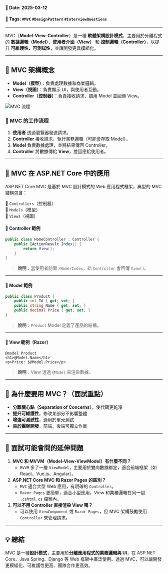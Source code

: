 #### 📅 **Date**: 2025-03-12

#### 🔖 **Tags**: `#MVC` `#DesignPattern` `#InterviewQuestions`

---

MVC（**Model-View-Controller**）是一種 **軟體架構設計模式**，主要用於分離程式的 **數據邏輯（Model）**、**使用者介面（View）** 和 **控制邏輯（Controller）**，以提升 **可維護性、可測試性**，並讓開發更具模組化。

---

## **📍 MVC 架構概念**

- **Model（模型）**：負責處理數據和商業邏輯。  
- **View（視圖）**：負責顯示 UI，與使用者互動。  
- **Controller（控制器）**：負責接收請求、調用 Model 並回傳 View。

![MVC 流程](https://upload.wikimedia.org/wikipedia/commons/thumb/a/a0/MVC-Process.svg/1200px-MVC-Process.svg.png)

### **📌 MVC 的工作流程**

1. **使用者** 透過瀏覽器發送請求。  
2. **Controller** 接收請求，執行業務邏輯（可能會存取 Model）。  
3. **Model** 負責數據處理，並將結果傳回 Controller。  
4. **Controller** 將數據傳給 **View**，並回應給使用者。

---

## **📍 MVC 在 ASP.NET Core 中的應用**

ASP.NET Core MVC 是基於 MVC 設計模式的 Web 應用程式框架，典型的 MVC 結構包含：

📁 `Controllers`（控制器）  
📁 `Models`（模型）  
📁 `Views`（視圖）

#### **📝 Controller 範例**

```csharp
public class HomeController : Controller {
	public IActionResult Index() {
		return View();
	}
}
```

> **說明**：當使用者訪問 `/Home/Index`，此 `Controller` 會回傳 `View()`。

---

#### **📝 Model 範例**

```csharp
public class Product {
	public int Id { get; set; }
	public string Name { get; set; }
	public decimal Price { get; set; }
}
```

> **說明**：`Product` Model 定義了產品的結構。

---

#### **📝 View 範例（Razor）**

```cshtml
@model Product
<h1>@Model.Name</h1>
<p>Price: $@Model.Price</p>
```

> **說明**：View 透過 `@Model` 來渲染數據。

---

## **📍 為什麼要用 MVC？（面試重點）**

- **分離關心點（Separation of Concerns）**，使代碼更乾淨  
- **提升可維護性**，修改某部分不影響整體  
- **增強可測試性**，適用於單元測試  
- **易於團隊開發**，前端、後端可獨立作業

---

## **📍 面試可能會問的延伸問題**

1. **MVC 和 MVVM（Model-View-ViewModel）有什麼不同？**
    - `MVVM` 多了一層 `ViewModel`，主要用於雙向數據綁定，適合前端框架（如 React、Vue.js、Angular）。
2. **ASP.NET Core MVC 和 Razor Pages 的區別？**
    - `MVC` 適合大型 Web 應用，有明確的 `Controller`。
    - `Razor Pages` 更簡單，適合小型應用，View 和業務邏輯在同一個 `.cshtml.cs` 檔案內。
3. **可以不用 Controller 直接渲染 View 嗎？**
    - 可以使用 `ViewComponent` 或 `Razor Pages`，但 MVC 架構鼓勵使用 `Controller` 來管理請求。

---

## **💡 總結**

MVC 是一種**設計模式**，主要用於**分離應用程式的業務邏輯與 UI**，在 ASP.NET Core、Java Spring、Django 等 Web 框架中廣泛使用。透過 MVC，可以讓開發更模組化、可維護性更高、團隊合作更高效。